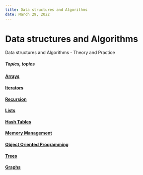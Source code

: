 ```yaml
---
title: Data structures and Algorithms
date: March 29, 2022
---
```


# Data structures and Algorithms

Data structures and Algorithms - Theory and Practice

##### Topics, topics

#### [Arrays](arrays.html "Arrays")

#### [Iterators](iterators.html "Iterators")

#### [Recursion](recursion.html "Recursion")

#### [Lists](list.html "List")

#### [Hash Tables](hashtables.html "Hash Tables")

#### [Memory Management](memorymanagement.html "Memory Management")

#### [Object Oriented Programming](oop.html "Object Oriented Programming")

#### [Trees](trees.html "Trees")

#### [Graphs](graphs.html "Graphs")
